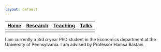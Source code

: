```yaml
---
layout: default
---
```


| [Home](./) | [Research](./research.md) | [Teaching](./teaching.md) | [Talks](./talks.md) |
| :--------: | :-----------------------: | :-----------------------: | :-----------------: |
|                                                                                          |

I am currently a 3rd $\alpha$ year PhD student in the Economics department at the University of Pennsylvania. I am advised by Professor Hamsa Bastani. 